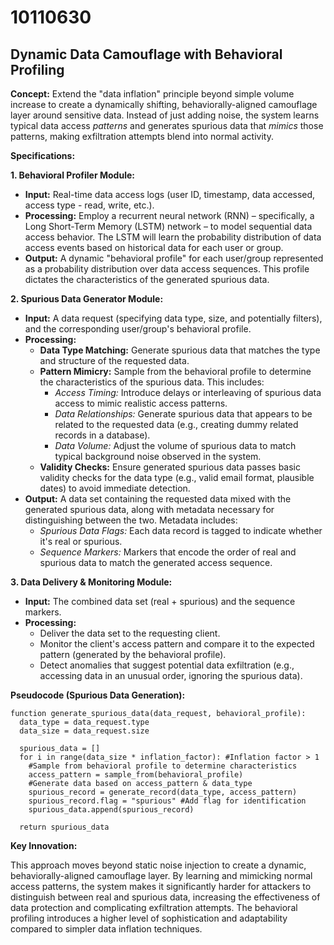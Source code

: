 # 10110630

## Dynamic Data Camouflage with Behavioral Profiling

**Concept:** Extend the "data inflation" principle beyond simple volume increase to create a dynamically shifting, behaviorally-aligned camouflage layer around sensitive data. Instead of just adding noise, the system learns typical data access *patterns* and generates spurious data that *mimics* those patterns, making exfiltration attempts blend into normal activity.

**Specifications:**

**1. Behavioral Profiler Module:**

*   **Input:** Real-time data access logs (user ID, timestamp, data accessed, access type - read, write, etc.).
*   **Processing:**  Employ a recurrent neural network (RNN) – specifically, a Long Short-Term Memory (LSTM) network – to model sequential data access behavior. The LSTM will learn the probability distribution of data access events based on historical data for each user or group.
*   **Output:** A dynamic "behavioral profile" for each user/group represented as a probability distribution over data access sequences. This profile dictates the characteristics of the generated spurious data.

**2. Spurious Data Generator Module:**

*   **Input:**  A data request (specifying data type, size, and potentially filters), and the corresponding user/group's behavioral profile.
*   **Processing:**
    *   **Data Type Matching:** Generate spurious data that matches the type and structure of the requested data.
    *   **Pattern Mimicry:** Sample from the behavioral profile to determine the characteristics of the spurious data. This includes:
        *   *Access Timing:* Introduce delays or interleaving of spurious data access to mimic realistic access patterns.
        *   *Data Relationships:*  Generate spurious data that appears to be related to the requested data (e.g., creating dummy related records in a database).
        *   *Data Volume:* Adjust the volume of spurious data to match typical background noise observed in the system.
    *   **Validity Checks:** Ensure generated spurious data passes basic validity checks for the data type (e.g., valid email format, plausible dates) to avoid immediate detection.
*   **Output:** A data set containing the requested data mixed with the generated spurious data, along with metadata necessary for distinguishing between the two. Metadata includes:
    *   *Spurious Data Flags:* Each data record is tagged to indicate whether it's real or spurious.
    *   *Sequence Markers:* Markers that encode the order of real and spurious data to match the generated access sequence.

**3. Data Delivery & Monitoring Module:**

*   **Input:** The combined data set (real + spurious) and the sequence markers.
*   **Processing:**
    *   Deliver the data set to the requesting client.
    *   Monitor the client's access pattern and compare it to the expected pattern (generated by the behavioral profile).
    *   Detect anomalies that suggest potential data exfiltration (e.g., accessing data in an unusual order, ignoring the spurious data).

**Pseudocode (Spurious Data Generation):**

```
function generate_spurious_data(data_request, behavioral_profile):
  data_type = data_request.type
  data_size = data_request.size

  spurious_data = []
  for i in range(data_size * inflation_factor): #Inflation factor > 1
    #Sample from behavioral profile to determine characteristics
    access_pattern = sample_from(behavioral_profile)
    #Generate data based on access_pattern & data_type
    spurious_record = generate_record(data_type, access_pattern)
    spurious_record.flag = "spurious" #Add flag for identification
    spurious_data.append(spurious_record)

  return spurious_data
```

**Key Innovation:**

This approach moves beyond static noise injection to create a dynamic, behaviorally-aligned camouflage layer.  By learning and mimicking normal access patterns, the system makes it significantly harder for attackers to distinguish between real and spurious data, increasing the effectiveness of data protection and complicating exfiltration attempts.  The behavioral profiling introduces a higher level of sophistication and adaptability compared to simpler data inflation techniques.